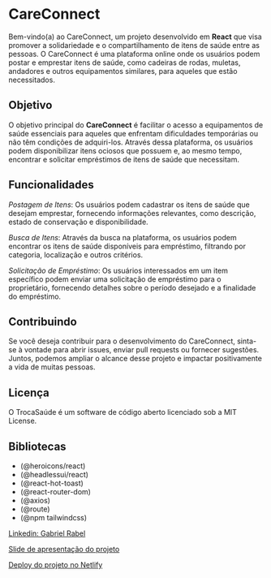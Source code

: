 # CareConnect
Bem-vindo(a) ao CareConnect, um projeto desenvolvido em **React** que visa promover a solidariedade e o compartilhamento de itens de saúde entre as pessoas. O CareConnect é uma plataforma online onde os usuários podem postar e emprestar itens de saúde, como cadeiras de rodas, muletas, andadores e outros equipamentos similares, para aqueles que estão necessitados.

## Objetivo
O objetivo principal do **CareConnect** é facilitar o acesso a equipamentos de saúde essenciais para aqueles que enfrentam dificuldades temporárias ou não têm condições de adquiri-los. Através dessa plataforma, os usuários podem disponibilizar itens ociosos que possuem e, ao mesmo tempo, encontrar e solicitar empréstimos de itens de saúde que necessitam.

## Funcionalidades
*Postagem de Itens*: Os usuários podem cadastrar os itens de saúde que desejam emprestar, fornecendo informações relevantes, como descrição, estado de conservação e disponibilidade.

*Busca de Itens*: Através da busca na plataforma, os usuários podem encontrar os itens de saúde disponíveis para empréstimo, filtrando por categoria, localização e outros critérios.

*Solicitação de Empréstimo*: Os usuários interessados em um item específico podem enviar uma solicitação de empréstimo para o proprietário, fornecendo detalhes sobre o período desejado e a finalidade do empréstimo.

## Contribuindo
Se você deseja contribuir para o desenvolvimento do CareConnect, sinta-se à vontade para abrir issues, enviar pull requests ou fornecer sugestões. Juntos, podemos ampliar o alcance desse projeto e impactar positivamente a vida de muitas pessoas.

## Licença
O TrocaSaúde é um software de código aberto licenciado sob a MIT License.

## Bibliotecas

- (@heroicons/react)
- (@headlessui/react)
- (@react-hot-toast)
- (@react-router-dom)
- (@axios)
- (@route)
- (@npm tailwindcss)

[Linkedin: Gabriel Rabel](https://www.linkedin.com/in/gabrielrabel/)

[Slide de apresentação do projeto](https://gamma.app/public/CareConnect-Um-Projeto-React-HTML-e-Javascript-gzua0iazvrfwr8s)

[Deploy do projeto no Netlify](https://careconnect1.netlify.app/)

